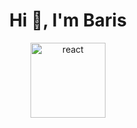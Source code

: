 <h1 align="center">Hi 👋, I'm Baris</h1>
<p align="center">
<img src="https://upload.wikimedia.org/wikipedia/commons/thumb/a/a7/React-icon.svg/1024px-React-icon.svg.png" alt="react"height="120"/>
</p> 
